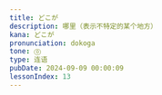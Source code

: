 ```yaml
---
title: どこが
description: 哪里（表示不特定的某个地方）
kana: どこが
pronunciation: dokoga
tone: ⓪
type: 连语
pubDate: 2024-09-09 00:00:09
lessonIndex: 13
---
```

